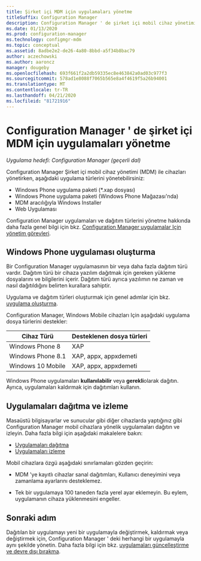 ```yaml
---
title: Şirket içi MDM için uygulamaları yönetme
titleSuffix: Configuration Manager
description: Configuration Manager ' de şirket içi mobil cihaz yönetimi (MDM) için uygulamaları yönetin.
ms.date: 01/13/2020
ms.prod: configuration-manager
ms.technology: configmgr-mdm
ms.topic: conceptual
ms.assetid: 8adbe2e2-de26-4a80-8bbd-a5f34b8bac79
author: aczechowski
ms.author: aaroncz
manager: dougeby
ms.openlocfilehash: 693f661f2a2db59335ec8e463842a0ad03c977f3
ms.sourcegitcommit: 578ad1e8088f7065b565e8a4f4619f5a26b94001
ms.translationtype: MT
ms.contentlocale: tr-TR
ms.lasthandoff: 04/21/2020
ms.locfileid: "81721916"
---
```

# <a name="manage-apps-for-on-premises-mdm-in-configuration-manager"></a>Configuration Manager ' de şirket içi MDM için uygulamaları yönetme

*Uygulama hedefi: Configuration Manager (geçerli dal)*

Configuration Manager Şirket içi mobil cihaz yönetimi (MDM) ile cihazları yönetirken, aşağıdaki uygulama türlerini yönetebilirsiniz:

- Windows Phone uygulama paketi (*.xap dosyası)
- Windows Phone uygulama paketi (Windows Phone Mağazası'nda)
- MDM aracılığıyla Windows Installer
- Web Uygulaması

Configuration Manager uygulamaları ve dağıtım türlerini yönetme hakkında daha fazla genel bilgi için bkz. [Configuration Manager uygulamalar Için yönetim görevleri](../../apps/deploy-use/management-tasks-applications.md).

## <a name="create-windows-phone-application"></a><a name="bkmk_winphone"></a>Windows Phone uygulaması oluşturma

Bir Configuration Manager uygulamasının bir veya daha fazla dağıtım türü vardır. Dağıtım türü bir cihaza yazılım dağıtmak için gereken yükleme dosyalarını ve bilgilerini içerir. Dağıtım türü ayrıca yazılımın ne zaman ve nasıl dağıtıldığını belirten kurallara sahiptir.

Uygulama ve dağıtım türleri oluşturmak için genel adımlar için bkz. [uygulama oluşturma](../../apps/deploy-use/create-applications.md#bkmk_create).

Configuration Manager, Windows Mobile cihazları Için aşağıdaki uygulama dosya türlerini destekler:

|Cihaz Türü|Desteklenen dosya türleri|
|-----------------|---------------------|
|Windows Phone 8|XAP|
|Windows Phone 8.1|XAP, appx, appxdemeti|
|Windows 10 Mobile|XAP, appx, appxdemeti|

Windows Phone uygulamaları **kullanılabilir** veya **gerekli**olarak dağıtın. Ayrıca, uygulamaları kaldırmak için dağıtımları kullanın.

## <a name="deploy-and-monitor-apps"></a>Uygulamaları dağıtma ve izleme

Masaüstü bilgisayarlar ve sunucular gibi diğer cihazlarda yaptığınız gibi Configuration Manager mobil cihazlara yönelik uygulamaları dağıtın ve izleyin. Daha fazla bilgi için aşağıdaki makalelere bakın:

- [Uygulamaları dağıtma](../../apps/deploy-use/deploy-applications.md)
- [Uygulamaları izleme](../../apps/deploy-use/monitor-applications-from-the-console.md)

Mobil cihazlara özgü aşağıdaki sınırlamaları gözden geçirin:

- MDM 'ye kayıtlı cihazlar sanal dağıtımları, Kullanıcı deneyimini veya zamanlama ayarlarını desteklemez.

- Tek bir uygulamaya 100 taneden fazla yerel ayar eklemeyin. Bu eylem, uygulamanın cihaza yüklenmesini engeller.

## <a name="next-step"></a>Sonraki adım

Dağıtılan bir uygulamayı yeni bir uygulamayla değiştirmek, kaldırmak veya değiştirmek için, Configuration Manager ' deki herhangi bir uygulamayla aynı şekilde yönetin. Daha fazla bilgi için bkz. [uygulamaları güncelleştirme ve devre dışı bırakma](../../apps/deploy-use/update-and-retire-applications.md).
